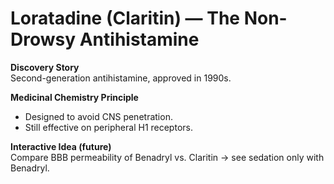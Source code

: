 # Loratadine (Claritin) — The Non-Drowsy Antihistamine

**Discovery Story**  
Second-generation antihistamine, approved in 1990s.

**Medicinal Chemistry Principle**  
- Designed to avoid CNS penetration.  
- Still effective on peripheral H1 receptors.  

**Interactive Idea (future)**  
Compare BBB permeability of Benadryl vs. Claritin → see sedation only with Benadryl.

